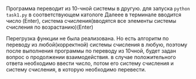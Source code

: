 Программа переводит из 10-чной системы в другую.
для запуска ```python task1.py``` в соответствующем катологе
Далеее в терминале вводится число (Enter),
система счисления(вводятся все элементы системы счисления по возрастанию)(Enter)

Перегрузка функции не была реализована.
Но есть алгоритм по переводу из любой(корректной) системы счисления в любую,
поэтому после выполнения программы по переводу из 10чной, будет задан вопрос о продолжении взаимодействия.
в случае положительного ответа необходимо
ввести число, потом его систему счисления и систему счисления, в которую необходимо перевести.